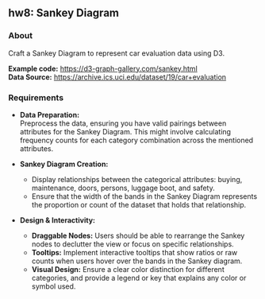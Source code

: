 ## hw8: Sankey Diagram

### About
Craft a Sankey Diagram to represent car evaluation data using D3.

**Example code:** https://d3-graph-gallery.com/sankey.html <br>
**Data Source:** https://archive.ics.uci.edu/dataset/19/car+evaluation

### Requirements
- **Data Preparation:** <br> Preprocess the data, ensuring you have valid pairings between attributes for the Sankey Diagram. This might involve calculating frequency counts for each category combination across the mentioned attributes.

- **Sankey Diagram Creation:**
    - Display relationships between the categorical attributes: buying, maintenance, doors, persons, luggage boot, and safety.
    - Ensure that the width of the bands in the Sankey Diagram represents the proportion or count of the dataset that holds that relationship.



- **Design & Interactivity:**
    - **Draggable Nodes:** Users should be able to rearrange the Sankey nodes to declutter the view or focus on specific relationships.
    - **Tooltips:** Implement interactive tooltips that show ratios or raw counts when users hover over the bands in the Sankey diagram.
    - **Visual Design:** Ensure a clear color distinction for different categories, and provide a legend or key that explains any color or symbol used.

<!-- ### References
[1]  -->